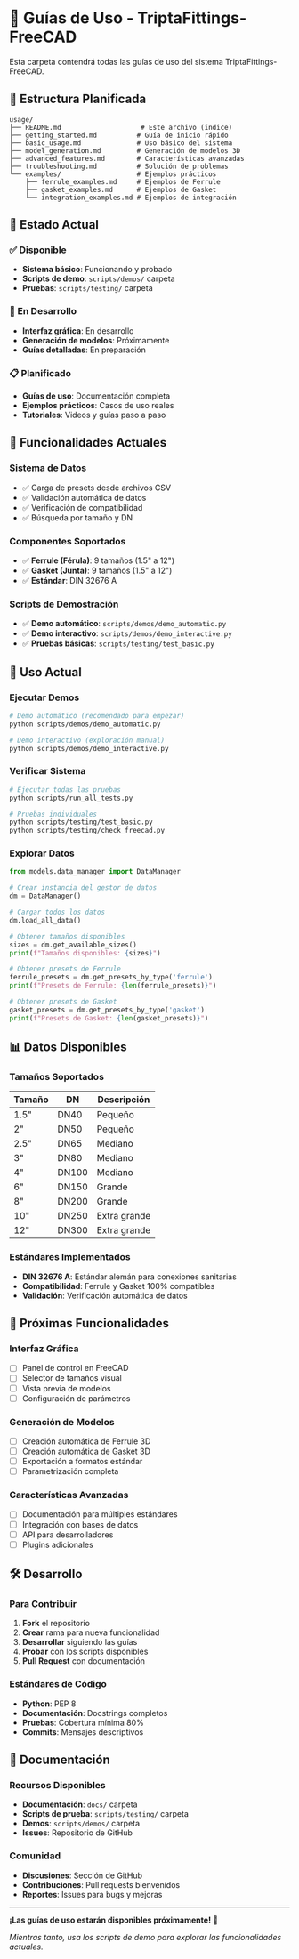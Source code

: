 # 📖 Guías de Uso - TriptaFittings-FreeCAD

Esta carpeta contendrá todas las guías de uso del sistema TriptaFittings-FreeCAD.

## 📂 Estructura Planificada

```
usage/
├── README.md                    # Este archivo (índice)
├── getting_started.md          # Guía de inicio rápido
├── basic_usage.md              # Uso básico del sistema
├── model_generation.md         # Generación de modelos 3D
├── advanced_features.md        # Características avanzadas
├── troubleshooting.md          # Solución de problemas
└── examples/                   # Ejemplos prácticos
    ├── ferrule_examples.md     # Ejemplos de Ferrule
    ├── gasket_examples.md      # Ejemplos de Gasket
    └── integration_examples.md # Ejemplos de integración
```

## 🚀 Estado Actual

### ✅ Disponible
- **Sistema básico**: Funcionando y probado
- **Scripts de demo**: `scripts/demos/` carpeta
- **Pruebas**: `scripts/testing/` carpeta

### 🚧 En Desarrollo
- **Interfaz gráfica**: En desarrollo
- **Generación de modelos**: Próximamente
- **Guías detalladas**: En preparación

### 📋 Planificado
- **Guías de uso**: Documentación completa
- **Ejemplos prácticos**: Casos de uso reales
- **Tutoriales**: Videos y guías paso a paso

## 🎯 Funcionalidades Actuales

### Sistema de Datos
- ✅ Carga de presets desde archivos CSV
- ✅ Validación automática de datos
- ✅ Verificación de compatibilidad
- ✅ Búsqueda por tamaño y DN

### Componentes Soportados
- ✅ **Ferrule (Férula)**: 9 tamaños (1.5" a 12")
- ✅ **Gasket (Junta)**: 9 tamaños (1.5" a 12")
- ✅ **Estándar**: DIN 32676 A

### Scripts de Demostración
- ✅ **Demo automático**: `scripts/demos/demo_automatic.py`
- ✅ **Demo interactivo**: `scripts/demos/demo_interactive.py`
- ✅ **Pruebas básicas**: `scripts/testing/test_basic.py`

## 🔧 Uso Actual

### Ejecutar Demos
```bash
# Demo automático (recomendado para empezar)
python scripts/demos/demo_automatic.py

# Demo interactivo (exploración manual)
python scripts/demos/demo_interactive.py
```

### Verificar Sistema
```bash
# Ejecutar todas las pruebas
python scripts/run_all_tests.py

# Pruebas individuales
python scripts/testing/test_basic.py
python scripts/testing/check_freecad.py
```

### Explorar Datos
```python
from models.data_manager import DataManager

# Crear instancia del gestor de datos
dm = DataManager()

# Cargar todos los datos
dm.load_all_data()

# Obtener tamaños disponibles
sizes = dm.get_available_sizes()
print(f"Tamaños disponibles: {sizes}")

# Obtener presets de Ferrule
ferrule_presets = dm.get_presets_by_type('ferrule')
print(f"Presets de Ferrule: {len(ferrule_presets)}")

# Obtener presets de Gasket
gasket_presets = dm.get_presets_by_type('gasket')
print(f"Presets de Gasket: {len(gasket_presets)}")
```

## 📊 Datos Disponibles

### Tamaños Soportados
| Tamaño | DN | Descripción |
|--------|----|-------------|
| 1.5" | DN40 | Pequeño |
| 2" | DN50 | Pequeño |
| 2.5" | DN65 | Mediano |
| 3" | DN80 | Mediano |
| 4" | DN100 | Mediano |
| 6" | DN150 | Grande |
| 8" | DN200 | Grande |
| 10" | DN250 | Extra grande |
| 12" | DN300 | Extra grande |

### Estándares Implementados
- **DIN 32676 A**: Estándar alemán para conexiones sanitarias
- **Compatibilidad**: Ferrule y Gasket 100% compatibles
- **Validación**: Verificación automática de datos

## 🔮 Próximas Funcionalidades

### Interfaz Gráfica
- [ ] Panel de control en FreeCAD
- [ ] Selector de tamaños visual
- [ ] Vista previa de modelos
- [ ] Configuración de parámetros

### Generación de Modelos
- [ ] Creación automática de Ferrule 3D
- [ ] Creación automática de Gasket 3D
- [ ] Exportación a formatos estándar
- [ ] Parametrización completa

### Características Avanzadas
- [ ] Documentación para múltiples estándares
- [ ] Integración con bases de datos
- [ ] API para desarrolladores
- [ ] Plugins adicionales

## 🛠️ Desarrollo

### Para Contribuir
1. **Fork** el repositorio
2. **Crear** rama para nueva funcionalidad
3. **Desarrollar** siguiendo las guías
4. **Probar** con los scripts disponibles
5. **Pull Request** con documentación

### Estándares de Código
- **Python**: PEP 8
- **Documentación**: Docstrings completos
- **Pruebas**: Cobertura mínima 80%
- **Commits**: Mensajes descriptivos

## 📖 Documentación

### Recursos Disponibles
- **Documentación**: `docs/` carpeta
- **Scripts de prueba**: `scripts/testing/` carpeta
- **Demos**: `scripts/demos/` carpeta
- **Issues**: Repositorio de GitHub

### Comunidad
- **Discusiones**: Sección de GitHub
- **Contribuciones**: Pull requests bienvenidos
- **Reportes**: Issues para bugs y mejoras

---

**¡Las guías de uso estarán disponibles próximamente! 🚀**

*Mientras tanto, usa los scripts de demo para explorar las funcionalidades actuales.*
